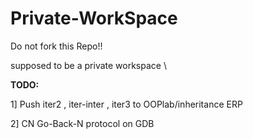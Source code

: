 # Private-WorkSpace

Do not fork this Repo!!

supposed to be a private workspace \

**TODO:**

1] Push iter2 , iter-inter , iter3 to OOPlab/inheritance ERP

2] CN Go-Back-N protocol on GDB
